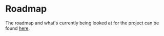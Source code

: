# Roadmap

The roadmap and what's currently being looked at for the project can be found [here](https://github.com/ramokz/phantom-camera/milestones).